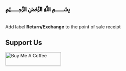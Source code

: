 <h1>﷽</h1>

Add label <b>Return/Exchange</b> to the point of sale receipt


<h2>Support Us</h2>
<a href="https://www.buymeacoffee.com/kerbrose" target="_blank"><img src="https://www.buymeacoffee.com/assets/img/custom_images/orange_img.png" alt="Buy Me A Coffee" style="height: 41px !important;width: 174px !important;box-shadow: 0px 3px 2px 0px rgba(190, 190, 190, 0.5) !important;-webkit-box-shadow: 0px 3px 2px 0px rgba(190, 190, 190, 0.5) !important;" ></a>


